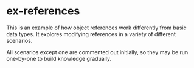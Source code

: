 # ex-references
This is an example of how object references work differently from basic data types. It explores modifying references in a variety of different scenarios.

All scenarios except one are commented out initially, so they may be run one-by-one to build knowledge gradually.
